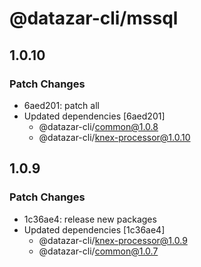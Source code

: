 # @datazar-cli/mssql

## 1.0.10

### Patch Changes

- 6aed201: patch all
- Updated dependencies [6aed201]
  - @datazar-cli/common@1.0.8
  - @datazar-cli/knex-processor@1.0.10

## 1.0.9

### Patch Changes

- 1c36ae4: release new packages
- Updated dependencies [1c36ae4]
  - @datazar-cli/knex-processor@1.0.9
  - @datazar-cli/common@1.0.7
